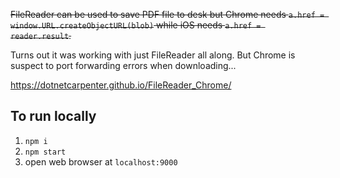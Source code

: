 
~~FileReader can be used to save PDF file to desk but Chrome needs `a.href = window.URL.createObjectURL(blob)` while iOS needs `a.href = reader.result`.~~

Turns out it was working with just FileReader all along. But Chrome is suspect to port forwarding errors when
downloading...


https://dotnetcarpenter.github.io/FileReader_Chrome/

## To run locally

1. `npm i`
2. `npm start`
3. open web browser at `localhost:9000`
